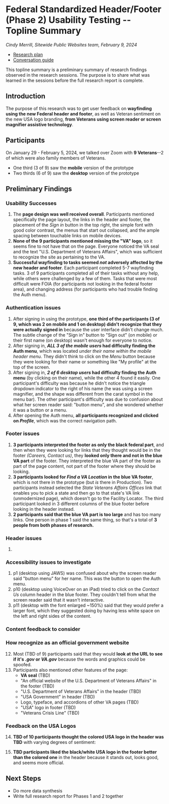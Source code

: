 # Federal Standardized Header/Footer (Phase 2) Usability Testing -- Topline Summary

*Cindy Merrill, Sitewide Public Websites team, February 9, 2024*

- [Research plan](./research-plan.md)
- [Conversation guide](./conversation-guide.md)

This topline summary is a preliminary summary of research findings observed in the research sessions. The purpose is to share what was learned in the sessions before the full research report is complete.

## Introduction
The purpose of this research was to get user feedback on **wayfinding using the new Federal header and footer**, as well as Veteran sentiment on the new USA logo branding, **from Veterans using screen reader or screen magnifier assistive technology**. 

## Participants
On January 29 - February 5, 2024, we talked over Zoom with **9 Veterans**--2 of which were also family members of Veterans. 
- One third (3 of 9) saw the **mobile** version of the prototype
- Two thirds (6 of 9) saw the **desktop** version of the prototype 


## Preliminary Findings
### Usability Successes
1. The **page design was well received overall**. Participants  mentioned specifically the page layout, the links in the header and footer, the placement of the *Sign in* button in the top right, the simple font with good color contrast, the menus that start out collapsed, and the ample spacing between touchable links on mobile devices. 
1. **None of the 9 participants mentioned missing the "VA" logo**, so it seems fine to not have that on the page. Everyone noticed the VA seal and the text "U.S. Department of Veterans Affairs", which was sufficient to recognize the site as pertaining to the VA.
1. **Successful wayfinding to tasks seemed *not* adversely affected by the new header and footer**. Each participant completed 5-7 wayfinding tasks. 3 of 9 participants completed all of their tasks without any help, while others were challenged by a few of them. Tasks that were most difficult were FOIA (for participants not looking in the federal footer area), and changing address (for participants who had trouble finding the Auth menu).

### Authentication issues
1. After signing in using the prototype, **one third of the participants (3 of 9, which was 2 on mobile and 1 on desktop) didn't recognize that they were actually signed in** because the user interface didn't change much. The subtle change of the "Sign in" button to "Sign out" (on mobile) or their first name (on desktop) wasn't enough for everyone to notice.
1. After signing in, ***ALL 3 of the mobile users* had difficulty finding the Auth menu**, which was located *under their name within the mobile header menu*. They didn't think to click on the *Menu* button because they were looking for their name or something like "My profile" at the top of the screen.
1. After signing in, ***2 of 6 desktop users* had difficulty finding the Auth menu** (by clicking on their name), while the other 4 found it easily. One participant's difficulty was because he didn't notice the triangle dropdown indicator to the right of his name (he was using a screen magnifier, and the shape was different from the carat symbol in the menu bar). The other participant's difficulty was due to confusion about what her screen reader said: "button menu", and she wondered whether it was a button or a menu.
1. After opening the Auth menu, **all participants recognized and clicked on *Profile***, which was the correct navigation path. 

### Footer issues
1. **3 participants interpreted the footer as only the black federal part**, and then when they were looking for links that they thought would be in the footer *(Careers, Contact us)*, they **looked only there and not in the blue VA part** of the footer. They interpreted the blue VA part of the footer as part of the page content, not part of the footer where they should be looking.
1. **3 participants looked for *Find a VA Location* in the blue VA  footer**, which is not there in the prototype (but *is* there in Production). Two participants instead selected the *State Veterans Affairs Offices* link that enables you to pick a state and then go to that state's VA link (unmodernized page), which doesn't go to the Facility Locator. The third participant looked in 3 different columns of the blue footer before looking in the header instead. 
1. **2 participants said that the blue VA part is too large** and has too many links. One person in phase 1 said the same thing, so that's a total of **3 people from both phases of research.**

### Header issues
1. 

### Accessibility issues to investigate
1. p1 (desktop using JAWS) was confused about why the screen reader said "button menu" for her name. This was the button to open the Auth menu. 
1. p10 (desktop using VoiceOver on an iPad) tried to click on the *Contact Us* column header in the blue footer. They couldn't tell from what the screen reader said that it wasn't interactive.
1. p11 (desktop with the font enlarged ~150%) said that they would prefer a larger font, which they suggested doing by having less white space on the left and right sides of the content. 

### Content feedback to consider

### How recognize as an official government website
12. Most (TBD of 9) participants said that they would **look at the URL to see if it's *.gov* or *VA.gov*** because the words and graphics could be spoofed. 
1. Participants also mentioned other features of the page:
     - **VA seal** (TBD)
     - "An official website of the U.S. Department of Veterans Affairs" in the footer (TBD)
     - "U.S. Department of Veterans Affairs" in the header (TBD)
     - "USA Government" in header (TBD)
     - Logo, typeface, and accordions of other VA pages (TBD) 
     - "USA" logo in footer (TBD)
     - "Veterans Crisis Line" (TBD)

### Feedback on the USA Logos
14. **TBD of 10 participants thought the colored USA logo in the header was TBD** with varying degrees of sentiment: 
 


18. **TBD participants liked the black/white USA logo in the footer better than the colored one** in the header because it stands out, looks good, and seems more official. 
    > 


## Next Steps
- Do more data synthesis
- Write full research report for Phases 1 and 2 together
